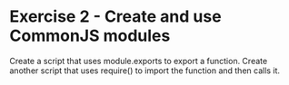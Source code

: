 # Exercise 2 - Create and use CommonJS modules

Create a script that uses module.exports to export a function.
Create another script that uses require() to import the function and then calls it.
